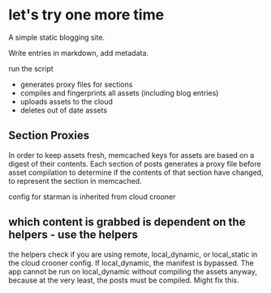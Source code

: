 # let's try one more time

A simple static blogging site.

Write entries in markdown, add metadata.

run the script
* generates proxy files for sections
* compiles and fingerprints all assets (including blog entries)
* uploads assets to the cloud
* deletes out of date assets

## Section Proxies
In order to keep assets fresh, memcached keys for assets are based on a digest
of their contents. Each section of posts generates a proxy file before asset 
compilation to determine if the contents of that section have changed, to 
represent the section in memcached.

config for starman is inherited from cloud crooner

## which content is grabbed is dependent on the helpers - use the helpers
the helpers check if you are using remote, local_dynamic, or local_static in 
the cloud crooner config. If local_dynamic, the manifest is bypassed. 
The app cannot be run on local_dynamic without compiling the assets anyway, 
because at the very least, the posts must be compiled. Might fix this.
